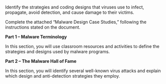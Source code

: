 Identify the strategies and coding designs that viruses use to infect, propagate, avoid detection, and cause damage to their victims.

Complete the attached “Malware Design Case Studies,” following the instructions stated on the document.

**Part 1 – Malware Terminology**

In this section, you will use classroom resources and activities to define the strategies and designs used by malware programs.

**Part 2 – The Malware Hall of Fame**

In this section, you will identify several well-known virus attacks and explain which design and anti-detection strategies they employ.